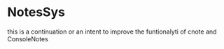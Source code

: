 # NotesSys
this is a continuation or an intent to improve the funtionalyti of cnote and ConsoleNotes 
